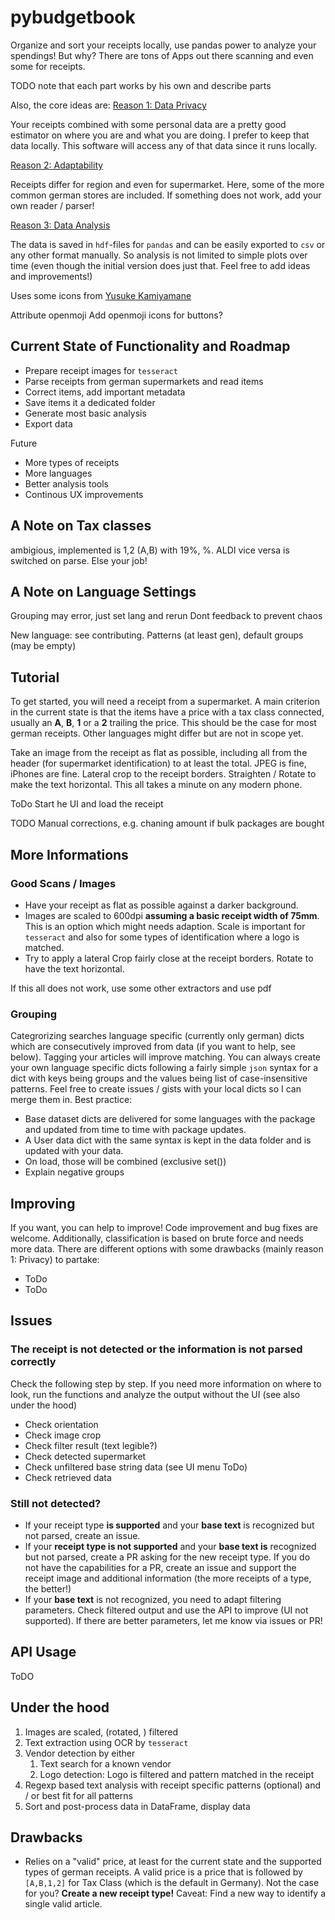 # pybudgetbook

Organize and sort your receipts locally, use pandas power to analyze your
spendings!
But why? There are tons of Apps out there scanning and even some for receipts.


TODO note that each part works by his own and describe parts

Also, the core ideas are:
<u>Reason 1: Data Privacy</u>

Your receipts combined with some personal data are a pretty good estimator on
where you are and what you are doing. I prefer to keep that data locally. This
software will access any of that data since it runs locally.

<u>Reason 2: Adaptability</u>

Receipts differ for region and even for supermarket. Here, some of the more
common german stores are included. If something does not work, add your own
reader / parser!

<u>Reason 3: Data Analysis</u>

The data is saved in `hdf`-files for `pandas` and can be easily exported to
`csv` or any other format manually. So analysis is not limited to simple plots
over time (even though the initial version does just that. Feel free to add
ideas and improvements!)

Uses some icons from [Yusuke Kamiyamane](http://p.yusukekamiyamane.com/)

Attribute openmoji
Add openmoji icons for buttons?

## Current State of Functionality and Roadmap

- Prepare receipt images for `tesseract`
- Parse receipts from german supermarkets and read items
- Correct items, add important metadata
- Save items it a dedicated folder
- Generate most basic analysis
- Export data

Future

- More types of receipts
- More languages
- Better analysis tools
- Continous UX improvements


## A Note on Tax classes
ambigious, implemented is 1,2 (A,B) with 19%, %. ALDI vice versa is switched
on parse. Else your job!

## A Note on Language Settings
Grouping may error, just set lang and rerun
Dont feedback to prevent chaos

New language: see contributing. Patterns (at least gen), default groups (may be empty)


## Tutorial
To get started, you will need a receipt from a supermarket. A main criterion in
the current state is that the items have a price with a tax class connected,
usually an **A**, **B**, **1** or a **2** trailing the price. This should be the
case for most german receipts. Other languages might differ but are not in
scope yet.

Take an image from the receipt as flat as possible, including all from the
header (for supermarket identification) to at least the total. JPEG is fine,
iPhones are fine. Lateral crop to the receipt borders. Straighten / Rotate to
make the text horizontal. This all takes a minute on any modern phone.

ToDo Start he UI and load the receipt

TODO Manual corrections, e.g. chaning amount if bulk packages are bought

## More Informations
### Good Scans / Images
- Have your receipt as flat as possible against a darker background.
- Images are scaled to 600dpi **assuming a basic receipt width of 75mm**. This
  is an option which might needs adaption. Scale is important for `tesseract`
  and also for some types of identification where a logo is matched.
- Try to apply a lateral Crop fairly close at the receipt borders. Rotate to
  have the text horizontal.

If this all does not work, use some other extractors and use pdf

### Grouping
Categrorizing searches language specific (currently only german) dicts which
are consecutively improved from data (if you want to help, see below). Tagging
your articles will improve matching. You can always create your own language
specific dicts following a fairly simple `json` syntax for a dict with keys
being groups and the values being list of case-insensitive patterns. Feel free
to create issues / gists with your local dicts so I can merge them in.
Best practice:
- Base dataset dicts are delivered for some languages with the package and
  updated from time to time with package updates.
- A User data dict with the same syntax is kept in the data folder and is
  updated with your data.
- On load, those will be combined (exclusive set())
- Explain negative groups

## Improving
If you want, you can help to improve! Code improvement and bug fixes are
welcome. Additionally, classification is based on brute force and needs more
data. There are different options with some drawbacks (mainly reason 1: Privacy)
to partake:
- ToDo
- ToDo

## Issues
### The receipt is not detected or the information is not parsed correctly
Check the following step by step. If you need more information on where to look,
run the functions and analyze the output without the UI (see also under the
hood)
- Check orientation
- Check image crop
- Check filter result (text legible?)
- Check detected supermarket
- Check unfiltered base string data (see UI menu ToDo)
- Check retrieved data

### Still not detected?
- If your receipt type **is supported** and your **base text** is recognized
  but not parsed, create an issue.
- If your **receipt type is not supported** and your **base text is**
  recognized but not parsed, create a PR asking for the new receipt type. If
  you do not have the capabilities for a PR, create an issue and support the
  receipt image and additional information (the more receipts of a type,
  the better!)
- If your **base text** is not recognized, you need to adapt filtering
  parameters. Check filtered output and use the API to improve (UI
  not supported). If there are better parameters, let me know via issues or PR!

## API Usage
ToDO

## Under the hood
1. Images are scaled, (rotated, ) filtered
2. Text extraction using OCR by `tesseract`
3. Vendor detection by either
   1. Text search for a known vendor
   2. Logo detection: Logo is filtered and pattern matched in the receipt
4. Regexp based text analysis with receipt specific patterns (optional) and /
   or best fit for all patterns
5. Sort and post-process data in DataFrame, display data

## Drawbacks
- Relies on a "valid" price, at least for the current state and the supported
  types of german receipts. A valid price is a price that is followed by
  `[A,B,1,2]` for Tax Class (which is the default in Germany). Not the case for
  you? **Create a new receipt type!** Caveat: Find a new way to identify a
  single valid article.
